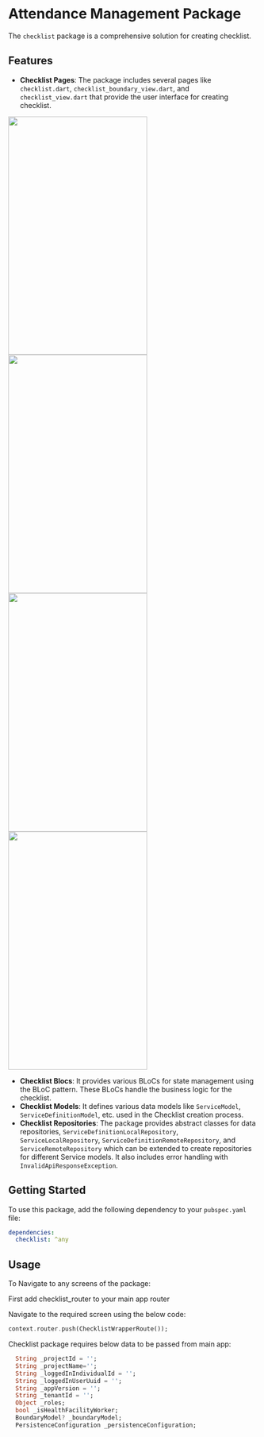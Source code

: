 # Attendance Management Package

The `checklist` package is a comprehensive solution for creating checklist.

## Features

- **Checklist Pages**: The package includes several pages like `checklist.dart`, `checklist_boundary_view.dart`, and `checklist_view.dart` that provide the user interface for creating checklist.

<img src="https://github.com/egovernments/health-campaign-field-worker-app/blob/checklist_shashwat/apps/health_campaign_field_worker_app/assets/checklist.dart.png?raw=true" width="280" height="480">
<img src="https://github.com/egovernments/health-campaign-field-worker-app/blob/checklist_shashwat/apps/health_campaign_field_worker_app/assets/checklistboundary.png?raw=true" width="280" height="480">
<img src="https://github.com/egovernments/health-campaign-field-worker-app/blob/checklist_shashwat/apps/health_campaign_field_worker_app/assets/checklistview.png?raw=true" width="280" height="480">
<img src="https://github.com/egovernments/health-campaign-field-worker-app/blob/checklist_shashwat/apps/health_campaign_field_worker_app/assets/checklistPreview.png?raw=true" width="280" height="480">

- **Checklist Blocs**: It provides various BLoCs for state management using the BLoC pattern. These BLoCs handle the business logic for the checklist.
- **Checklist Models**: It defines various data models like `ServiceModel`, `ServiceDefinitionModel`, etc. used in the Checklist creation process.
- **Checklist Repositories**: The package provides abstract classes for data repositories, `ServiceDefinitionLocalRepository`, `ServiceLocalRepository`, `ServiceDefinitionRemoteRepository`, and `ServiceRemoteRepository` which can be extended to create repositories for different Service models. It also includes error handling with `InvalidApiResponseException`.

## Getting Started

To use this package, add the following dependency to your `pubspec.yaml` file:

```yaml
dependencies:
  checklist: ^any
```

## Usage

To Navigate to any screens of the package:

First add checklist_router to your main app router

Navigate to the required screen using the below code:

```dart
context.router.push(ChecklistWrapperRoute());
```

Checklist package requires below data to be passed from main app:

```dart
  String _projectId = '';
  String _projectName='';
  String _loggedInIndividualId = '';
  String _loggedInUserUuid = '';
  String _appVersion = '';
  String _tenantId = '';
  Object _roles;
  bool _isHealthFacilityWorker;
  BoundaryModel? _boundaryModel;
  PersistenceConfiguration _persistenceConfiguration;
```